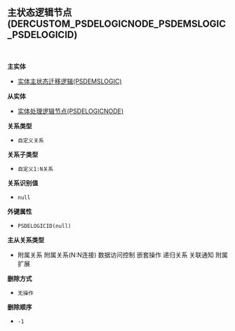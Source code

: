 ## 主状态逻辑节点(DERCUSTOM_PSDELOGICNODE_PSDEMSLOGIC_PSDELOGICID) <!-- {docsify-ignore-all} -->



<br>
<p class="panel-title"><b>主实体</b></p>

* [实体主状态迁移逻辑(PSDEMSLOGIC)](module/extension/PSDEMSLogic)

<p class="panel-title"><b>从实体</b></p>

* [实体处理逻辑节点(PSDELOGICNODE)](module/extension/PSDELogicNode)

<p class="panel-title"><b>关系类型</b></p>

* `自定义关系`

<p class="panel-title"><b>关系子类型</b></p>

* `自定义1:N关系`

<p class="panel-title"><b>关系识别值</b></p>

* `null`

<p class="panel-title"><b>外键属性</b></p>

* `PSDELOGICID(null)`

<p class="panel-title"><b>主从关系类型</b></p>

* <i class="fa fa-square"/></i> 附属关系 <i class="fa fa-square"/></i> 附属关系(N:N连接) <i class="fa fa-square"/></i> 数据访问控制 <i class="fa fa-square"/></i> 嵌套操作 <i class="fa fa-square"/></i> 递归关系 <i class="fa fa-square"/></i> 关联通知 <i class="fa fa-square"/></i> 附属扩展

<p class="panel-title"><b>删除方式</b></p>

* `无操作`

<p class="panel-title"><b>删除顺序</b></p>

* `-1`

